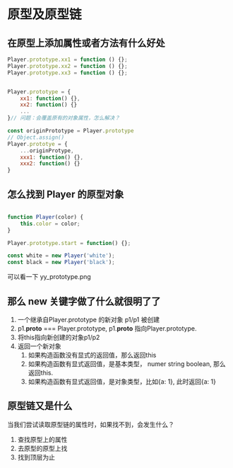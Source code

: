 # 原型及原型链

## 在原型上添加属性或者方法有什么好处

```js
Player.prototype.xx1 = function () {};
Player.prototype.xx2 = function () {};
Player.prototype.xx3 = function () {};


Player.prototype = {
    xx1: function() {},
    xx2: function() {}
    ...
}// 问题：会覆盖原有的对象属性，怎么解决？

const originPrototype = Player.prototype
// Object.assign()
Player.prototye = {
    ...originProtype, 
    xxx1: function() {},
    xxx2: function() {}
}
```

## 怎么找到 Player 的原型对象

```js

function Player(color) {
    this.color = color;
} 

Player.prototype.start = function() {};

const white = new Player('white');
const black = new Player('black');
```


可以看一下 yy_prototype.png

## 那么 new 关键字做了什么就很明了了
 
1. 一个继承自Player.prototype 的新对象 p1/p1 被创建
2. p1.__proto__ === Player.prototype, p1.__proto__ 指向Player.prototype.
3. 将this指向新创建的对象p1/p2
4. 返回一个新对象
    1. 如果构造函数没有显式的返回值，那么返回this
    2. 如果构造函数有显式返回值，是基本类型， numer string boolean, 那么返回this.
    3. 如果构造函数有显式返回值，是对象类型，比如{a: 1}, 此时返回{a: 1}

## 原型链又是什么

当我们尝试读取原型链的属性时，如果找不到，会发生什么？

1. 查找原型上的属性
2. 去原型的原型上找
3. 找到顶层为止